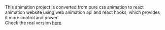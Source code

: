 This animation project is converted from pure css animation to react animation website using web animation api and react hooks, which provides it more control and power. <br />
Check the real version [here](https://codepen.io/kowlor/pen/ZYYQoy).